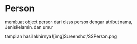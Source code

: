# Person
membuat object person dari class person
dengan atribut nama, JenisKelamin, dan umur

tampilan hasil akhirnya
![img]Screenshot/SSPerson.png